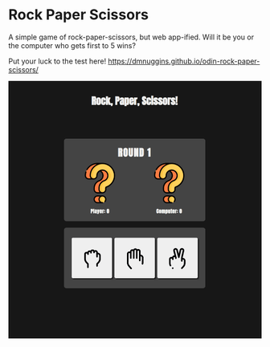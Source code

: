 # Rock Paper Scissors
A simple game of rock-paper-scissors, but web app-ified. Will it be you or the computer who gets first to 5 wins? 

Put your luck to the test here! https://dmnuggins.github.io/odin-rock-paper-scissors/

![](https://github.com/dmnuggins/odin-rock-paper-scissors/blob/main/static/odin-rock-paper-scissors.gif)
